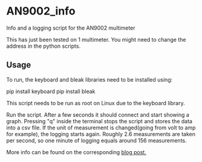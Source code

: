 # AN9002_info
Info and a logging script for the AN9002 multimeter

This has just been tested on 1 multimeter. You might need to change the address in the python scripts.

## Usage

To run, the keyboard and bleak libraries need to be installed using:

pip install keyboard
pip install bleak

This script needs to be run as root on Linux due to the keyboard library.

Run the script. After a few seconds it should connect and start showing a graph.
Pressing "q" inside the terminal stops the script and stores the data into a csv file. 
If the unit of measurement is changed(going from volt to amp for example), the logging starts again.
Roughly 2.6 measurements are taken per second, so one minute of logging equals around 156 measurements.


More info can be found on the corresponding [blog post.](https://justanotherelectronicsblog.com/?p=930) 
